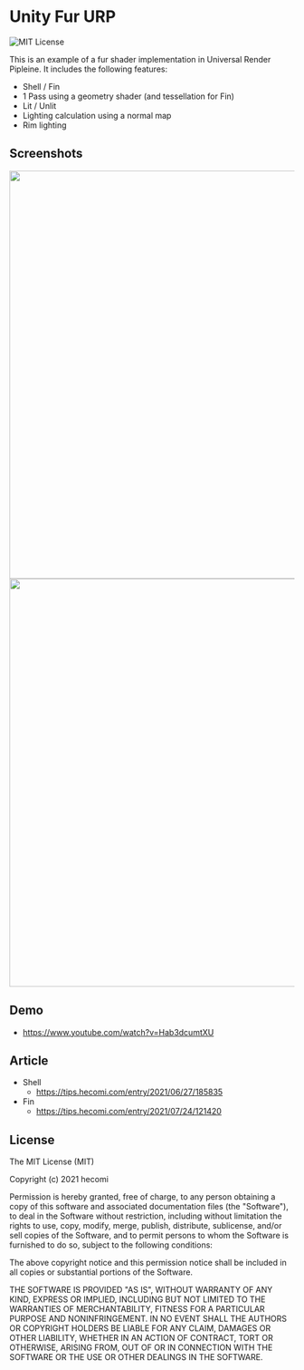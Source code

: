 Unity Fur URP
=============
![MIT License](http://img.shields.io/badge/license-MIT-blue.svg?style=flat)

This is an example of a fur shader implementation in Universal Render Pipleine. It includes the following features:

- Shell / Fin
- 1 Pass using a geometry shader (and tessellation for Fin)
- Lit / Unlit
- Lighting calculation using a normal map
- Rim lighting


Screenshots
------------
<img src="https://raw.githubusercontent.com/wiki/hecomi/UnityFurURP/Screenshot.gif" width="720" /><br />
<img src="https://raw.githubusercontent.com/wiki/hecomi/UnityFurURP/Screenshot2.gif" width="720" /><br />


Demo
----
- https://www.youtube.com/watch?v=Hab3dcumtXU


Article
-------
- Shell
    - https://tips.hecomi.com/entry/2021/06/27/185835
- Fin
    - https://tips.hecomi.com/entry/2021/07/24/121420


License
-------
The MIT License (MIT)

Copyright (c) 2021 hecomi

Permission is hereby granted, free of charge, to any person obtaining a copy of
this software and associated documentation files (the "Software"), to deal in
the Software without restriction, including without limitation the rights to
use, copy, modify, merge, publish, distribute, sublicense, and/or sell copies of
the Software, and to permit persons to whom the Software is furnished to do so,
subject to the following conditions:

The above copyright notice and this permission notice shall be included in all
copies or substantial portions of the Software.

THE SOFTWARE IS PROVIDED "AS IS", WITHOUT WARRANTY OF ANY KIND, EXPRESS OR
IMPLIED, INCLUDING BUT NOT LIMITED TO THE WARRANTIES OF MERCHANTABILITY, FITNESS
FOR A PARTICULAR PURPOSE AND NONINFRINGEMENT. IN NO EVENT SHALL THE AUTHORS OR
COPYRIGHT HOLDERS BE LIABLE FOR ANY CLAIM, DAMAGES OR OTHER LIABILITY, WHETHER
IN AN ACTION OF CONTRACT, TORT OR OTHERWISE, ARISING FROM, OUT OF OR IN
CONNECTION WITH THE SOFTWARE OR THE USE OR OTHER DEALINGS IN THE SOFTWARE.
